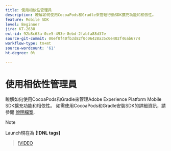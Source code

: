 ```yaml
---
title: 使用相依性管理員
description: 瞭解如何使用CocoaPods和Gradle來管理行動SDK擴充功能和相依性。
feature: Mobile SDK
level: Beginner
jira: KT-2638
exl-id: 92b8c63a-0ce5-493e-8ebd-2fabfa88d37e
source-git-commit: 00ef0f40fb3d82f0c06428a35c0e402f46ab6774
workflow-type: tm+mt
source-wordcount: '61'
ht-degree: 0%

---
```


# 使用相依性管理員

瞭解如何使用CocoaPods和Gradle來管理Adobe Experience Platform Mobile SDK擴充功能和相依性。 如需使用CocoaPods和Gradle安裝SDK的詳細資訊，請參閱 [說明檔案](https://developer.adobe.com/client-sdks/documentation/getting-started/get-the-sdk/).

>[!NOTE]
>
> Launch現在為 **[!DNL tags]**

>[!VIDEO](https://video.tv.adobe.com/v/26263/?learn=on)
